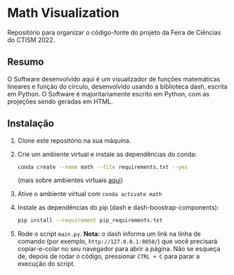 # Math Visualization

Repositório para organizar o código-fonte do projeto da Feira de Ciências do CTISM 2022.

## Resumo

O Software desenvolvido aqui é um visualizador de funções matemáticas lineares e função do círculo, desenvolvido usando 
a biblioteca dash, escrita em Python. O Software é majoritariamente escrito em Python, com as projeções sendo geradas 
em HTML.

## Instalação

1. Clone este repositório na sua máquina.
2. Crie um ambiente virtual e instale as dependências do conda:

   ```bash
   conda create --name math --file requirements.txt --yes
   ```

   (mais sobre ambientes virtuais [aqui](
   https://github.com/CTISM-Prof-Henry/pythonEssentials/blob/main/chapters/venvs.md#criando-pela-linha-de-comando))

3. Ative o ambiente virtual com `conda activate math`
4. Instale as dependências do pip (dash e dash-boostrap-components):
   
   ```bash
   pip install --requirement pip_requirements.txt
   ```

5. Rode o script `main.py`. **Nota:** o dash informa um link na linha de comando (por exemplo, `http://127.0.0.1:8050/`) 
   que você precisará copiar-e-colar no seu navegador para abrir a página. Não se esqueça de, depois de rodar o código, 
   pressionar `CTRL + C` para parar a execução do script.


